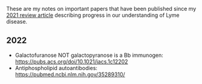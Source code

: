 These are my notes on important papers that have been published since my [2021 review article](https://www.frontiersin.org/articles/10.3389/fmed.2021.666554/full) describing progress in our understanding of Lyme disease.
  
 ## 2022
* Galactofuranose NOT galactopyranose is a Bb immunogen: https://pubs.acs.org/doi/10.1021/jacs.1c12202
* Antiphospholipid autoantibodies: https://pubmed.ncbi.nlm.nih.gov/35289310/

																																															 
																																															 
